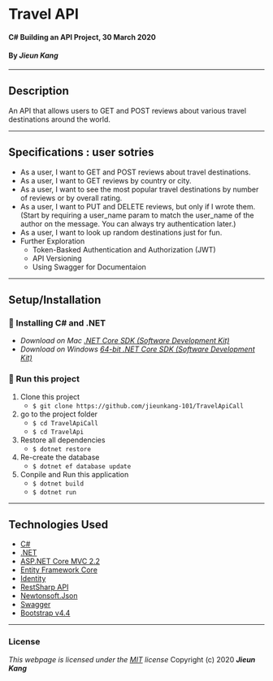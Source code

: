 # Travel API

#### C# Building an API Project, 30 March 2020
 
#### By **_Jieun Kang_**
---

## Description
An API that allows users to GET and POST reviews about various travel destinations around the world. 

---

## Specifications : user sotries
* As a user, I want to GET and POST reviews about travel destinations.
* As a user, I want to GET reviews by country or city.
* As a user, I want to see the most popular travel destinations by number of reviews or by overall rating.
* As a user, I want to PUT and DELETE reviews, but only if I wrote them. (Start by requiring a user_name param to match the user_name of the author on the message. You can always try authentication later.)
* As a user, I want to look up random destinations just for fun.
* Further Exploration 
  * Token-Basked Authentication and Authorization (JWT)
  * API Versioning
  * Using Swagger for Documentaion
---

## Setup/Installation 
### :small_orange_diamond: Installing C# and .NET

* _Download on Mac [.NET Core SDK (Software Development Kit)](https://dotnet.microsoft.com/download/dotnet-core/thank-you/sdk-2.2.106-macos-x64-installer)_
* _Download on Windows [64-bit .NET Core SDK (Software Development Kit)](https://dotnet.microsoft.com/download/dotnet-core/thank-you/sdk-2.2.203-windows-x64-installer)_

### :small_orange_diamond: Run this project

1. Clone this project
    * `$ git clone https://github.com/jieunkang-101/TravelApiCall`
2. go to the project folder
    * `$ cd TravelApiCall`
    * `$ cd TravelApi`
3. Restore all dependencies
    * `$ dotnet restore` 
4. Re-create the database    
    * `$ dotnet ef database update` 
5. Conpile and Run this application    
    * `$ dotnet build` 
    * `$ dotnet run` 
---

## Technologies Used

* [C#](https://docs.microsoft.com/en-us/dotnet/csharp/)
* [.NET](https://dotnet.microsoft.com/)
* [ASP.NET Core MVC 2.2](https://docs.microsoft.com/en-us/aspnet/core/mvc/overview?view=aspnetcore-2.2)
* [Entity Framework Core](https://docs.microsoft.com/en-us/aspnet/core/data/ef-mvc/intro?view=aspnetcore-2.2)
* [Identity](https://docs.microsoft.com/en-us/aspnet/core/security/authentication/identity?view=aspnetcore-2.2&tabs=visual-studio)
* [RestSharp API](http://restsharp.org/)
* [Newtonsoft.Json](https://www.newtonsoft.com/json)
* [Swagger](https://swagger.io/)
* [Bootstrap v4.4](https://getbootstrap.com/docs/4.4/getting-started/introduction/)
---

### License
*This webpage is licensed under the [MIT](https://en.wikipedia.org/wiki/MIT_License) license*
Copyright (c) 2020 **_Jieun Kang_**